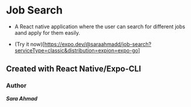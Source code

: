 # Job Search

- A React native application where the user can search for different jobs aand apply for them easily.

- (Try it now)[https://expo.dev/@saraahmadd/job-search?serviceType=classic&distribution=expion=expo-go]

## Created with React Native/Expo-CLI

### Author

**_Sara Ahmad_**
